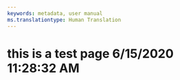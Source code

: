 ```yaml
---
keywords: metadata, user manual
ms.translationtype: Human Translation
---
```

# this is a test page 6/15/2020 11:28:32 AM